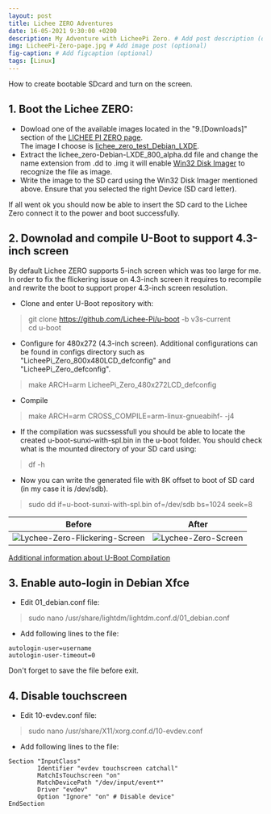 ```yaml
---
layout: post
title: Lichee ZERO Adventures
date: 16-05-2021 9:30:00 +0200
description: My Adventure with LicheePi Zero. # Add post description (optional)
img: LicheePi-Zero-page.jpg # Add image post (optional)
fig-caption: # Add figcaption (optional)
tags: [Linux]
---
```


How to create bootable SDcard and turn on the screen.  


## 1. Boot the Lichee ZERO:
* Dowload one of the available images located in the "9.[Downloads]" section of the [LICHEE PI ZERO page][0].  
The image I choose is [lichee_zero_test_Debian_LXDE][1].  
* Extract the lichee_zero-Debian-LXDE_800_alpha.dd file and change the name extension from .dd to .img it will enable [Win32 Disk Imager][2] to recognize the file as image.  
* Write the image to the SD card using the Win32 Disk Imager mentioned above. Ensure that you selected the right Device (SD card letter).  
  
If all went ok you should now be able to insert the SD card to the Lichee Zero connect it to the power and boot successfully.

## 2. Downolad and compile U-Boot to support 4.3-inch screen
By default Lichee ZERO supports 5-inch screen which was too large for me. In order to fix the flickering issue on 4.3-inch screen it requires to recompile and rewrite the boot to support proper 4.3-inch screen resolution.  

* Clone and enter U-Boot repository with:
> git clone https://github.com/Lichee-Pi/u-boot -b v3s-current  
> cd u-boot
* Configure for 480x272 (4.3-inch screen). Additional configurations can be found in configs directory such as  "LicheePi_Zero_800x480LCD_defconfig" and "LicheePi_Zero_defconfig".  
> make ARCH=arm LicheePi_Zero_480x272LCD_defconfig
* Compile
> make ARCH=arm CROSS_COMPILE=arm-linux-gnueabihf- -j4
* If the compilation was sucssessfull you should be able to locate the created u-boot-sunxi-with-spl.bin in the u-boot folder.
You should check what is the mounted directory of your SD card using:
>df -h
* Now you can write the generated file with 8K offset to boot of SD card (in my case it is /dev/sdb). 
> sudo dd if=u-boot-sunxi-with-spl.bin of=/dev/sdb bs=1024 seek=8

|Before                                                                                         |After                                                                    |
|-----------------------------------------------------------------------------------------------|-------------------------------------------------------------------------|
|![Lychee-Zero-Flickering-Screen]({{site.baseurl}}/assets/img/Lychee-Zero-Flickering-Screen.gif)|![Lychee-Zero-Screen]({{site.baseurl}}/assets/img/Lychee-Zero-Screen.gif)|


[Additional information about U-Boot Compilation][3]

## 3. Enable auto-login in Debian Xfce
* Edit 01_debian.conf file:
> sudo nano /usr/share/lightdm/lightdm.conf.d/01_debian.conf
* Add following lines to the file:
```
autologin-user=username  
autologin-user-timeout=0
```
Don't forget to save the file before exit. 

## 4. Disable touchscreen
* Edit 10-evdev.conf file:
> sudo nano /usr/share/X11/xorg.conf.d/10-evdev.conf
* Add following lines to the file:
```
Section "InputClass"
        Identifier "evdev touchscreen catchall"
        MatchIsTouchscreen "on"
        MatchDevicePath "/dev/input/event*"
        Driver "evdev"
        Option "Ignore" "on" # Disable device"
EndSection
```



[0]: https://licheepizero.us/
[1]: https://licheepizero.us/downloads/lichee_zero_test_Debian_LXDE.tar.bz2
[2]: https://sourceforge.net/projects/win32diskimager/
[3]: https://licheepizero.us/build--uboot-for-licheepi-zero